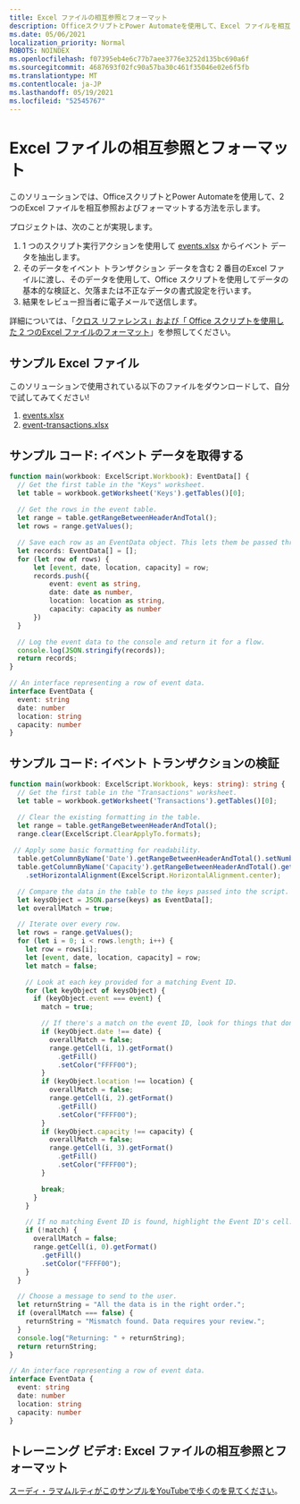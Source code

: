 ```yaml
---
title: Excel ファイルの相互参照とフォーマット
description: OfficeスクリプトとPower Automateを使用して、Excel ファイルを相互参照およびフォーマットする方法について説明します。
ms.date: 05/06/2021
localization_priority: Normal
ROBOTS: NOINDEX
ms.openlocfilehash: f07395eb4e6c77b7aee3776e3252d135bc690a6f
ms.sourcegitcommit: 4687693f02fc90a57ba30c461f35046e02e6f5fb
ms.translationtype: MT
ms.contentlocale: ja-JP
ms.lasthandoff: 05/19/2021
ms.locfileid: "52545767"
---
```

# <a name="cross-reference-and-format-an-excel-file"></a>Excel ファイルの相互参照とフォーマット

このソリューションでは、OfficeスクリプトとPower Automateを使用して、2 つのExcel ファイルを相互参照およびフォーマットする方法を示します。

プロジェクトは、次のことが実現します。

1. 1 つのスクリプト実行アクションを使用して <a href="events.xlsx">events.xlsx</a> からイベント データを抽出します。
1. そのデータをイベント トランザクション データを含む 2 番目のExcel ファイルに渡し、そのデータを使用して、Office スクリプトを使用してデータの基本的な検証と、欠落または不正なデータの書式設定を行います。
1. 結果をレビュー担当者に電子メールで送信します。

詳細については、「[クロス リファレンス」および「 Office スクリプトを使用した 2 つのExcel ファイルのフォーマット](https://powerusers.microsoft.com/t5/Power-Automate-Cookbook/Cross-Reference-and-formatting-two-Excel-files-using-Office/td-p/728535)」を参照してください。

## <a name="sample-excel-files"></a>サンプル Excel ファイル

このソリューションで使用されている以下のファイルをダウンロードして、自分で試してみてください!

1. <a href="events.xlsx">events.xlsx</a>
1. <a href="event-transactions.xlsx">event-transactions.xlsx</a>

## <a name="sample-code-get-event-data"></a>サンプル コード: イベント データを取得する

```TypeScript
function main(workbook: ExcelScript.Workbook): EventData[] {
  // Get the first table in the "Keys" worksheet.
  let table = workbook.getWorksheet('Keys').getTables()[0];
  
  // Get the rows in the event table.
  let range = table.getRangeBetweenHeaderAndTotal();
  let rows = range.getValues();

  // Save each row as an EventData object. This lets them be passed through Power Automate.
  let records: EventData[] = [];
  for (let row of rows) {
      let [event, date, location, capacity] = row;
      records.push({
          event: event as string,
          date: date as number, 
          location: location as string,
          capacity: capacity as number
      })
  }

  // Log the event data to the console and return it for a flow.
  console.log(JSON.stringify(records));
  return records;
}

// An interface representing a row of event data.
interface EventData {
  event: string
  date: number
  location: string
  capacity: number
}
```

## <a name="sample-code-validate-event-transactions"></a>サンプル コード: イベント トランザクションの検証

```TypeScript
function main(workbook: ExcelScript.Workbook, keys: string): string {
  // Get the first table in the "Transactions" worksheet.
  let table = workbook.getWorksheet('Transactions').getTables()[0];

  // Clear the existing formatting in the table.
  let range = table.getRangeBetweenHeaderAndTotal();
  range.clear(ExcelScript.ClearApplyTo.formats);
    
 // Apply some basic formatting for readability.
  table.getColumnByName('Date').getRangeBetweenHeaderAndTotal().setNumberFormatLocal("yyyy-mm-dd;@");
  table.getColumnByName('Capacity').getRangeBetweenHeaderAndTotal().getFormat()
    .setHorizontalAlignment(ExcelScript.HorizontalAlignment.center);

  // Compare the data in the table to the keys passed into the script.
  let keysObject = JSON.parse(keys) as EventData[];
  let overallMatch = true;

  // Iterate over every row.
  let rows = range.getValues();
  for (let i = 0; i < rows.length; i++) {
    let row = rows[i];
    let [event, date, location, capacity] = row;
    let match = false;

    // Look at each key provided for a matching Event ID.
    for (let keyObject of keysObject) {
      if (keyObject.event === event) {
        match = true;

        // If there's a match on the event ID, look for things that don't match and highlight them.
        if (keyObject.date !== date) {
          overallMatch = false;
          range.getCell(i, 1).getFormat()
            .getFill()
            .setColor("FFFF00");
        }
        if (keyObject.location !== location) {
          overallMatch = false;
          range.getCell(i, 2).getFormat()
            .getFill()
            .setColor("FFFF00");
        }
        if (keyObject.capacity !== capacity) {
          overallMatch = false;
          range.getCell(i, 3).getFormat()
            .getFill()
            .setColor("FFFF00");
        }

        break;
      }
    }

    // If no matching Event ID is found, highlight the Event ID's cell.
    if (!match) {
      overallMatch = false;
      range.getCell(i, 0).getFormat()
        .getFill()
        .setColor("FFFF00");      
    }  
  }

  // Choose a message to send to the user.
  let returnString = "All the data is in the right order.";
  if (overallMatch === false) {
    returnString = "Mismatch found. Data requires your review.";
  }
  console.log("Returning: " + returnString);
  return returnString;
}

// An interface representing a row of event data.
interface EventData {
  event: string
  date: number
  location: string
  capacity: number
}
```

## <a name="training-video-cross-reference-and-format-an-excel-file"></a>トレーニング ビデオ: Excel ファイルの相互参照とフォーマット

[スーディ・ラマムルティがこのサンプルをYouTubeで歩くのを見てください](https://youtu.be/dVwqBf483qo")。
